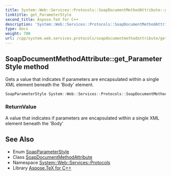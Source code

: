 ```yaml
---
title: System::Web::Services::Protocols::SoapDocumentMethodAttribute::get_ParameterStyle method
linktitle: get_ParameterStyle
second_title: Aspose.TeX for C++
description: 'System::Web::Services::Protocols::SoapDocumentMethodAttribute::get_ParameterStyle method. Gets a value that indicates if parameters are encapsulated within a single XML element beneath the ''Body'' element in C++.'
type: docs
weight: 700
url: /cpp/system.web.services.protocols/soapdocumentmethodattribute/get_parameterstyle/
---
```

## SoapDocumentMethodAttribute::get_ParameterStyle method


Gets a value that indicates if parameters are encapsulated within a single XML element beneath the 'Body' element.

```cpp
SoapParameterStyle System::Web::Services::Protocols::SoapDocumentMethodAttribute::get_ParameterStyle()
```


### ReturnValue

A value that indicates if parameters are encapsulated within a single XML element beneath the 'Body'

## See Also

* Enum [SoapParameterStyle](../../soapparameterstyle/)
* Class [SoapDocumentMethodAttribute](../)
* Namespace [System::Web::Services::Protocols](../../)
* Library [Aspose.TeX for C++](../../../)
